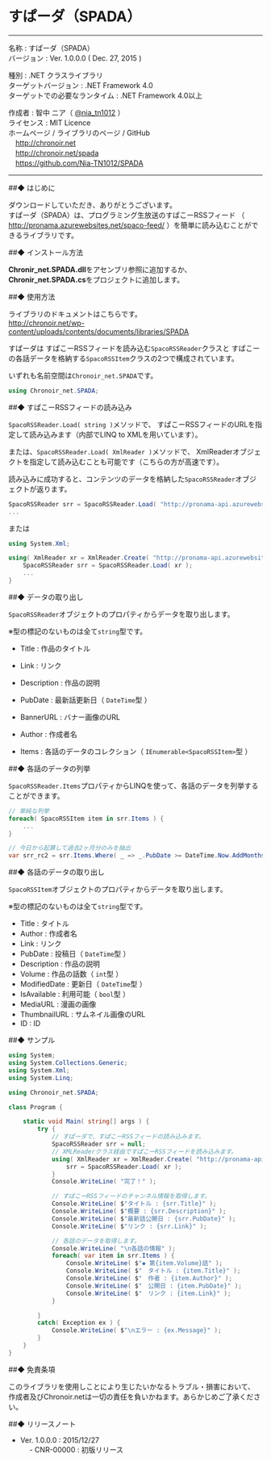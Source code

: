 # すぱーダ（SPADA）

---

名称 : すぱーダ（SPADA）  
バージョン : Ver. 1.0.0.0 ( Dec. 27, 2015 )  
  
種別 : .NET クラスライブラリ  
ターゲットバージョン : .NET Framework 4.0  
ターゲットでの必要なランタイム : .NET Framework 4.0以上
  
作成者 : 智中 ニア（ [@nia_tn1012](https://twitter.com/nia_tn1012/) ）  
ライセンス : MIT Licence  
ホームページ / ライブラリのページ / GitHub  
　http://chronoir.net  
　http://chronoir.net/spada  
　https://github.com/Nia-TN1012/SPADA

---

##◆ はじめに

ダウンロードしていただき、ありがとうございます。  
すぱーダ（SPADA）は、プログラミング生放送のすぱこーRSSフィード
（ http://pronama.azurewebsites.net/spaco-feed/ ）を簡単に読み込むことができるライブラリです。

##◆ インストール方法

**Chronir_net.SPADA.dll**をアセンブリ参照に追加するか、**Chronir_net.SPADA.cs**をプロジェクトに追加します。

##◆ 使用方法

ライブラリのドキュメントはこちらです。  
http://chronoir.net/wp-content/uploads/contents/documents/libraries/SPADA

すぱーダは すぱこーRSSフィードを読み込む`SpacoRSSReader`クラスと
すぱこーの各話データを格納する`SpacoRSSItem`クラスの2つで構成されています。

いずれも名前空間は`Chronoir_net.SPADA`です。

```csharp
using Chronoir_net.SPADA;
```
##◆ すぱこーRSSフィードの読み込み

`SpacoRSSReader.Load( string )`メソッドで、
すぱこーRSSフィードのURLを指定して読み込みます（内部でLINQ to XMLを用いています）。

または、`SpacoRSSReader.Load( XmlReader )`メソッドで、
XmlReaderオブジェクトを指定して読み込むことも可能です（こちらの方が高速です）。

読み込みに成功すると、コンテンツのデータを格納した`SpacoRSSReader`オブジェクトが返ります。

```csharp
SpacoRSSReader srr = SpacoRSSReader.Load( "http://pronama-api.azurewebsites.net/feed/spaco" );
...
```

または

```csharp
using System.Xml;

using( XmlReader xr = XmlReader.Create( "http://pronama-api.azurewebsites.net/feed/spaco" ) ) {
	SpacoRSSReader srr = SpacoRSSReader.Load( xr );
	...
}
```

##◆ データの取り出し

`SpacoRSSReader`オブジェクトのプロパティからデータを取り出します。

※型の標記のないものは全て`string`型です。

* Title       : 作品のタイトル
* Link        : リンク
* Description : 作品の説明
* PubDate     : 最新話更新日（ `DateTime`型 ）
* BannerURL   : バナー画像のURL
* Author      : 作成者名

* Items       : 各話のデータのコレクション（ `IEnumerable<SpacoRSSItem>`型 ）

##◆ 各話のデータの列挙

`SpacoRSSReader.Items`プロパティからLINQを使って、各話のデータを列挙することができます。

```csharp
// 単純な列挙
foreach( SpacoRSSItem item in srr.Items ) {
	...
}

// 今日から起算して過去2ヶ月分のみを抽出
var srr_rc2 = srr.Items.Where( _ => _.PubDate >= DateTime.Now.AddMonths( -2 ) );
```

##◆ 各話のデータの取り出し

`SpacoRSSItem`オブジェクトのプロパティからデータを取り出します。

※型の標記のないものは全て`string`型です。

* Title        : タイトル
* Author       : 作成者名
* Link         : リンク
* PubDate      : 投稿日（ `DateTime`型 ）
* Description  : 作品の説明
* Volume       : 作品の話数（ `int`型 ）
* ModifiedDate : 更新日（ `DateTime`型 ）
* IsAvailable  : 利用可能（ `bool`型 ）
* MediaURL     : 漫画の画像
* ThumbnailURL : サムネイル画像のURL
* ID           : ID


##◆ サンプル

```csharp
using System;
using System.Collections.Generic;
using System.Xml;
using System.Linq;

using Chronoir_net.SPADA;

class Program {

	static void Main( string[] args ) {
		try {
			// すぱーダで、すぱこーRSSフィードの読み込みます。
			SpacoRSSReader srr = null;
			// XMLReaderクラス経由ですぱこーRSSフィードを読み込みます。
			using( XmlReader xr = XmlReader.Create( "http://pronama-api.azurewebsites.net/feed/spaco" ) ) {
				srr = SpacoRSSReader.Load( xr );
			}
			Console.WriteLine( "完了！" );

			// すぱこーRSSフィードのチャンネル情報を取得します。
			Console.WriteLine( $"タイトル : {srr.Title}" );
			Console.WriteLine( $"概要 : {srr.Description}" );
			Console.WriteLine( $"最新話公開日 : {srr.PubDate}" );
			Console.WriteLine( $"リンク : {srr.Link}" );

			// 各話のデータを取得します。
			Console.WriteLine( "\n各話の情報" );
			foreach( var item in srr.Items ) {
				Console.WriteLine( $"◆ 第{item.Volume}話" );
				Console.WriteLine( $"　タイトル : {item.Title}" );
				Console.WriteLine( $"　作者 : {item.Author}" );
				Console.WriteLine( $"　公開日 : {item.PubDate}" );
				Console.WriteLine( $"　リンク : {item.Link}" );
			}

		}
		catch( Exception ex ) {
			Console.WriteLine( $"\nエラー : {ex.Message}" );
		}
	}
}
```

##◆ 免責条項

このライブラリを使用しことにより生じたいかなるトラブル・損害において、
作成者及びChronoir.netは一切の責任を負いかねます。あらかじめご了承ください。


##◆ リリースノート

* Ver. 1.0.0.0 : 2015/12/27  
　 - CNR-00000 : 初版リリース

